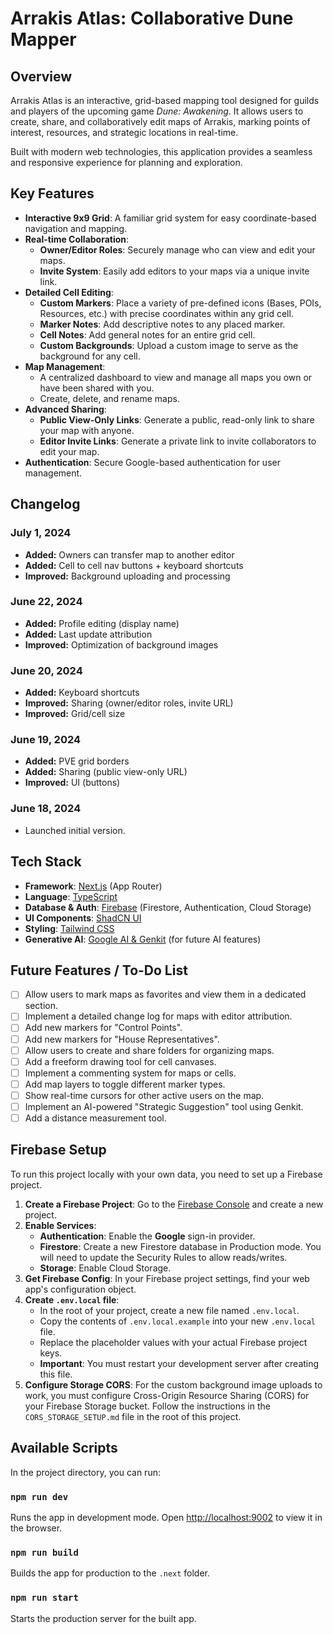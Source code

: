 
# Arrakis Atlas: Collaborative Dune Mapper

## Overview

Arrakis Atlas is an interactive, grid-based mapping tool designed for guilds and players of the upcoming game *Dune: Awakening*. It allows users to create, share, and collaboratively edit maps of Arrakis, marking points of interest, resources, and strategic locations in real-time.

Built with modern web technologies, this application provides a seamless and responsive experience for planning and exploration.

## Key Features

- **Interactive 9x9 Grid**: A familiar grid system for easy coordinate-based navigation and mapping.
- **Real-time Collaboration**:
    - **Owner/Editor Roles**: Securely manage who can view and edit your maps.
    - **Invite System**: Easily add editors to your maps via a unique invite link.
- **Detailed Cell Editing**:
    - **Custom Markers**: Place a variety of pre-defined icons (Bases, POIs, Resources, etc.) with precise coordinates within any grid cell.
    - **Marker Notes**: Add descriptive notes to any placed marker.
    - **Cell Notes**: Add general notes for an entire grid cell.
    - **Custom Backgrounds**: Upload a custom image to serve as the background for any cell.
- **Map Management**:
    - A centralized dashboard to view and manage all maps you own or have been shared with you.
    - Create, delete, and rename maps.
- **Advanced Sharing**:
    - **Public View-Only Links**: Generate a public, read-only link to share your map with anyone.
    - **Editor Invite Links**: Generate a private link to invite collaborators to edit your map.
- **Authentication**: Secure Google-based authentication for user management.

## Changelog

### July 1, 2024
- **Added:** Owners can transfer map to another editor
- **Added:** Cell to cell nav buttons + keyboard shortcuts
- **Improved:** Background uploading and processing

### June 22, 2024
- **Added:** Profile editing (display name)
- **Added:** Last update attribution
- **Improved:** Optimization of background images

### June 20, 2024
- **Added:** Keyboard shortcuts
- **Improved:** Sharing (owner/editor roles, invite URL)
- **Improved:** Grid/cell size

### June 19, 2024
- **Added:** PVE grid borders
- **Added:** Sharing (public view-only URL)
- **Improved:** UI (buttons)

### June 18, 2024
- Launched initial version.

## Tech Stack

- **Framework**: [Next.js](https://nextjs.org/) (App Router)
- **Language**: [TypeScript](https://www.typescriptlang.org/)
- **Database & Auth**: [Firebase](https://firebase.google.com/) (Firestore, Authentication, Cloud Storage)
- **UI Components**: [ShadCN UI](https://ui.shadcn.com/)
- **Styling**: [Tailwind CSS](https://tailwindcss.com/)
- **Generative AI**: [Google AI & Genkit](https://firebase.google.com/docs/genkit) (for future AI features)

## Future Features / To-Do List
- [ ] Allow users to mark maps as favorites and view them in a dedicated section.
- [ ] Implement a detailed change log for maps with editor attribution.
- [ ] Add new markers for "Control Points".
- [ ] Add new markers for "House Representatives".
- [ ] Allow users to create and share folders for organizing maps.
- [ ] Add a freeform drawing tool for cell canvases.
- [ ] Implement a commenting system for maps or cells.
- [ ] Add map layers to toggle different marker types.
- [ ] Show real-time cursors for other active users on the map.
- [ ] Implement an AI-powered "Strategic Suggestion" tool using Genkit.
- [ ] Add a distance measurement tool.

## Firebase Setup

To run this project locally with your own data, you need to set up a Firebase project.

1.  **Create a Firebase Project**: Go to the [Firebase Console](https://console.firebase.google.com/) and create a new project.
2.  **Enable Services**:
    - **Authentication**: Enable the **Google** sign-in provider.
    - **Firestore**: Create a new Firestore database in Production mode. You will need to update the Security Rules to allow reads/writes.
    - **Storage**: Enable Cloud Storage.
3.  **Get Firebase Config**: In your Firebase project settings, find your web app's configuration object.
4.  **Create `.env.local` file**:
    - In the root of your project, create a new file named `.env.local`.
    - Copy the contents of `.env.local.example` into your new `.env.local` file.
    - Replace the placeholder values with your actual Firebase project keys.
    - **Important**: You must restart your development server after creating this file.
5.  **Configure Storage CORS**: For the custom background image uploads to work, you must configure Cross-Origin Resource Sharing (CORS) for your Firebase Storage bucket. Follow the instructions in the `CORS_STORAGE_SETUP.md` file in the root of this project.

## Available Scripts

In the project directory, you can run:

### `npm run dev`

Runs the app in development mode.
Open [http://localhost:9002](http://localhost:9002) to view it in the browser.

### `npm run build`

Builds the app for production to the `.next` folder.

### `npm run start`

Starts the production server for the built app.
